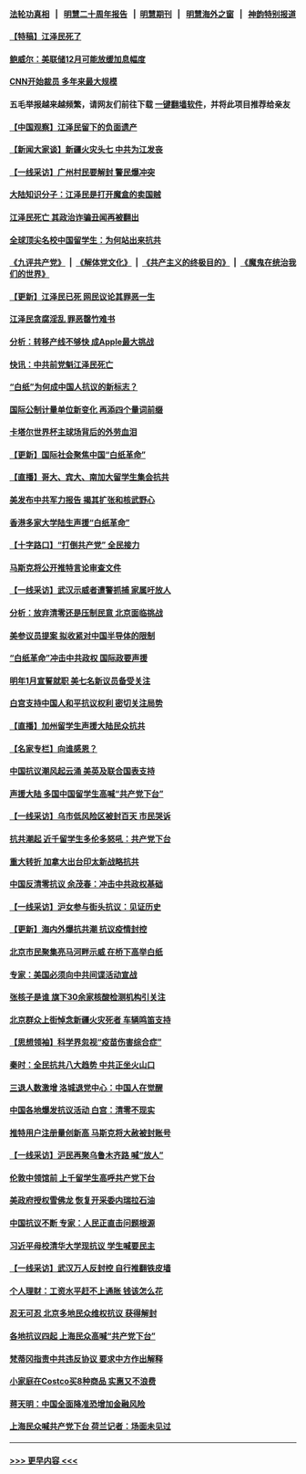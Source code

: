 #### [法轮功真相](https://github.com/gfw-breaker/truth/blob/master/README.md?t=0) &nbsp;&nbsp;|&nbsp;&nbsp; [明慧二十周年报告](https://github.com/gfw-breaker/mh-reports/blob/master/README.md?t=0) &nbsp;&nbsp;|&nbsp;&nbsp;[明慧期刊](https://github.com/gfw-breaker/mh-qikan) &nbsp;&nbsp;|&nbsp;&nbsp; [明慧海外之窗](https://github.com/gfw-breaker/mh-news/blob/master/README.md?t=0) &nbsp;&nbsp;|&nbsp;&nbsp; [神韵特别报道](https://github.com/gfw-breaker/mh-news/blob/master/shenyun.md?t=0)
#### [【特稿】江泽民死了](../pages/nf4514/n13876300.md?t=12011501) 
#### [鲍威尔：美联储12月可能放缓加息幅度](../pages/nf4514/n13876342.md?t=12011501) 
#### [CNN开始裁员 多年来最大规模](../pages/nf4514/n13876274.md?t=12011501) 
#### 五毛举报越来越频繁，请网友们前往下载 [一键翻墙软件](https://github.com/gfw-breaker/ssr-accounts)，并将此项目推荐给亲友
#### [【中国观察】江泽民留下的负面遗产](../pages/nf4514/n13876194.md?t=12011501) 
#### [【新闻大家谈】新疆火灾头七 中共为江发丧](../pages/nf4514/n13876165.md?t=12011501) 
#### [【一线采访】广州村民要解封 警民爆冲突](../pages/nf4514/n13876058.md?t=12011501) 
#### [大陆知识分子：江泽民是打开魔盒的卖国贼](../pages/nf4514/n13876056.md?t=12011501) 
#### [江泽民死亡 其政治诈骗丑闻再被翻出](../pages/nf4514/n13876045.md?t=12011501) 
#### [全球顶尖名校中国留学生：为何站出来抗共](../pages/nf4514/n13876110.md?t=12011501) 
#### [《九评共产党》](https://github.com/begood0513/9ping.md/blob/master/README.md) &nbsp;|&nbsp; [《解体党文化》](../../../../jtdwh.md/blob/master/README.md)  &nbsp;|&nbsp; [《共产主义的终极目的》](../../../../gczydzjmd.md/blob/master/README.md) &nbsp;|&nbsp; [《魔鬼在统治我们的世界》](../../../../mgztzwmdsj.md/blob/master/README.md) 
#### [【更新】江泽民已死 网民议论其罪恶一生](../pages/nf4514/n13876029.md?t=12011501) 
#### [江泽民贪腐淫乱 罪恶罄竹难书](../pages/nf4514/n13876017.md?t=12011501) 
#### [分析：转移产线不够快 成Apple最大挑战](../pages/nf4514/n13876000.md?t=12011501) 
#### [快讯：中共前党魁江泽民死亡](../pages/nf4514/n13875999.md?t=12011501) 
#### [“白纸”为何成中国人抗议的新标志？](../pages/nf4514/n13875761.md?t=12011501) 
#### [国际公制计量单位新变化 再添四个量词前缀](../pages/nf4514/n13875590.md?t=12011501) 
#### [卡塔尔世界杯主球场背后的外劳血泪](../pages/nf4514/n13875681.md?t=12011501) 
#### [【更新】国际社会聚焦中国“白纸革命”](../pages/nf4514/n13875376.md?t=12011501) 
#### [【直播】哥大、宾大、南加大留学生集会抗共](../pages/nf4514/n13875540.md?t=12011501) 
#### [美发布中共军力报告 揭其扩张和核武野心](../pages/nf4514/n13875585.md?t=12011501) 
#### [香港多家大学陆生声援“白纸革命”](../pages/nf4514/n13875553.md?t=12011501) 
#### [【十字路口】“打倒共产党” 全民接力](../pages/nf4514/n13875475.md?t=12011501) 
#### [马斯克将公开推特言论审查文件](../pages/nf4514/n13875527.md?t=12011501) 
#### [【一线采访】武汉示威者遭警抓捕 家属吁放人](../pages/nf4514/n13875391.md?t=12011501) 
#### [分析：放弃清零还是压制民意 北京面临挑战](../pages/nf4514/n13875070.md?t=12011501) 
#### [美参议员提案 拟收紧对中国半导体的限制](../pages/nf4514/n13875246.md?t=12011501) 
#### [“白纸革命”冲击中共政权 国际政要声援](../pages/nf4514/n13875047.md?t=12011501) 
#### [明年1月宣誓就职 美七名新议员备受关注](../pages/nf4514/n13874748.md?t=12011501) 
#### [白宫支持中国人和平抗议权利 密切关注局势](../pages/nf4514/n13874890.md?t=12011501) 
#### [【直播】加州留学生声援大陆民众抗共](../pages/nf4514/n13874917.md?t=12011501) 
#### [【名家专栏】向谁感恩？](../pages/nf4514/n13873797.md?t=12011501) 
#### [中国抗议潮风起云涌 美英及联合国表支持](../pages/nf4514/n13874832.md?t=12011501) 
#### [声援大陆 多国中国留学生高喊“共产党下台”](../pages/nf4514/n13874793.md?t=12011501) 
#### [【一线采访】乌市低风险区被封百天 市民哭诉](../pages/nf4514/n13874587.md?t=12011501) 
#### [抗共潮起 近千留学生多伦多怒吼：共产党下台](../pages/nf4514/n13874727.md?t=12011501) 
#### [重大转折 加拿大出台印太新战略抗共](../pages/nf4514/n13874678.md?t=12011501) 
#### [中国反清零抗议 余茂春：冲击中共政权基础](../pages/nf4514/n13874263.md?t=12011501) 
#### [【一线采访】沪女参与街头抗议：见证历史](../pages/nf4514/n13874501.md?t=12011501) 
#### [【更新】海内外爆抗共潮 抗议疫情封控](../pages/nf4514/n13874565.md?t=12011501) 
#### [北京市民聚集亮马河畔示威 在桥下高举白纸](../pages/nf4514/n13874600.md?t=12011501) 
#### [专家：美国必须向中共间谍活动宣战](../pages/nf4514/n13874542.md?t=12011501) 
#### [张核子是谁 旗下30余家核酸检测机构引关注](../pages/nf4514/n13874195.md?t=12011501) 
#### [北京群众上街悼念新疆火灾死者 车辆鸣笛支持](../pages/nf4514/n13874294.md?t=12011501) 
#### [【思想领袖】科学界忽视“疫苗伤害综合症”](../pages/nf4514/n13873292.md?t=12011501) 
#### [秦时：全民抗共八大趋势 中共正坐火山口](../pages/nf4514/n13874244.md?t=12011501) 
#### [三退人数激增 洛城退党中心：中国人在觉醒](../pages/nf4514/n13874224.md?t=12011501) 
#### [中国各地爆发抗议活动 白宫：清零不现实](../pages/nf4514/n13874216.md?t=12011501) 
#### [推特用户注册量创新高 马斯克将大赦被封账号](../pages/nf4514/n13874179.md?t=12011501) 
#### [【一线采访】沪民再聚乌鲁木齐路 喊“放人”](../pages/nf4514/n13874180.md?t=12011501) 
#### [伦敦中领馆前 上千留学生高呼共产党下台](../pages/nf4514/n13874202.md?t=12011501) 
#### [美政府授权雪佛龙 恢复开采委内瑞拉石油](../pages/nf4514/n13874152.md?t=12011501) 
#### [中国抗议不断 专家：人民正直击问题根源](../pages/nf4514/n13874135.md?t=12011501) 
#### [习近平母校清华大学现抗议 学生喊要民主](../pages/nf4514/n13874065.md?t=12011501) 
#### [【一线采访】武汉万人反封控 自行推翻铁皮墙](../pages/nf4514/n13874137.md?t=12011501) 
#### [个人理财：工资水平赶不上通胀 钱该怎么花](../pages/nf4514/n13873661.md?t=12011501) 
#### [忍无可忍 北京多地民众维权抗议 获得解封](../pages/nf4514/n13874008.md?t=12011501) 
#### [各地抗议四起 上海民众高喊“共产党下台”](../pages/nf4514/n13873869.md?t=12011501) 
#### [梵蒂冈指责中共违反协议 要求中方作出解释](../pages/nf4514/n13873798.md?t=12011501) 
#### [小家庭在Costco买8种商品 实惠又不浪费](../pages/nf4514/n13872006.md?t=12011501) 
#### [蒋天明：中国全面降准恐增加金融风险](../pages/nf4514/n13873868.md?t=12011501) 
#### [上海民众喊共产党下台 荷兰记者：场面未见过](../pages/nf4514/n13873853.md?t=12011501) 

----
#### [ >>> 更早内容 <<< ](../indexes/nf4514-earlier.md)
